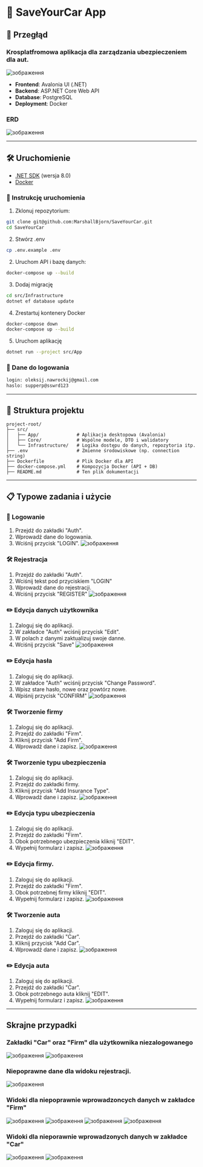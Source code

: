 # 🚗 SaveYourCar App

## 📄 Przegłąd
### Krosplatfromowa aplikacja dla zarządzania ubezpieczeniem dla aut.
![зображення](https://github.com/user-attachments/assets/3e04bf60-237f-4bc6-9a90-5c23799681c7)
- **Frontend**: Avalonia UI (.NET)
- **Backend**: ASP.NET Core Web API
- **Database**: PostgreSQL
- **Deployment**: Docker

### ERD
![зображення](https://github.com/user-attachments/assets/171458d3-1b55-4538-b1f0-0cf19dc6c89a)

---
## 🛠️ Uruchomienie

- [.NET SDK](https://dotnet.microsoft.com/download) (wersja 8.0)
- [Docker](https://www.docker.com/products/docker-desktop)

### 🚀 Instrukcję uruchomienia

1. Zklonuj repozytorium:
```bash
git clone git@github.com:MarshallBjorn/SaveYourCar.git
cd SaveYourCar
```

2. Stwórz .env
```bash
cp .env.example .env
```

2. Uruchom API i bazę danych:
```bash
docker-compose up --build
```

3. Dodaj migrację
```bash
cd src/Infrastructure
dotnet ef database update
```

4. Zrestartuj kontenery Docker
```bash
docker-compose down
docker-compose up --build
```

5. Uruchom aplikację
```bash
dotnet run --project src/App
```

### 🔐 Dane do logowania
```bash
login: oleksij.nawrockij@gmail.com
haslo: supperp@sswrd123
```
---
## 🧱 Struktura projektu
```
project-root/
├── src/
│   ├── App/              # Aplikacja desktopowa (Avalonia)
│   ├── Core/             # Wspólne modele, DTO i walidatory
│   └── Infrastructure/   # Logika dostępu do danych, repozytoria itp.
├── .env                  # Zmienne środowiskowe (np. connection string)
├── Dockerfile            # Plik Docker dla API
├── docker-compose.yml    # Kompozycja Docker (API + DB)
├── README.md             # Ten plik dokumentacji
```
---
## 📋 Typowe zadania i użycie

### 🔐 Logowanie
1. Przejdź do zakładki "Auth".
2. Wprowadź dane do logowania.
3. Wciśnij przycisk "LOGIN".
![зображення](https://github.com/user-attachments/assets/c69411f9-93bb-41e4-ab76-507ded56e98a)

### 🛠️ Rejestracja
1. Przejdź do zakładki "Auth".
2. Wciśnij tekst pod przyciskiem "LOGIN"
3. Wprowadź dane do rejestracji.
4. Wciśnij przycisk "REGISTER"
![зображення](https://github.com/user-attachments/assets/852cb5b4-e680-44a4-bab6-a8bd52c41a2e)

### ✏️ Edycja danych użytkownika
1. Zaloguj się do aplikacji.
2. W zakładce "Auth" wciśnij przycisk "Edit".
3. W polach z danymi zaktualizuj swoje danne.
4. Wciśnij przycisk "Save"
![зображення](https://github.com/user-attachments/assets/bf0525a1-a1f4-4d9a-9a29-de930d37bebc)

### ✏️ Edycja hasła
1. Zaloguj się do aplikacji.
2. W zakładce "Auth" wciśnij przycisk "Change Password".
3. Wpisz stare hasło, nowe oraz powtórz nowe.
4. Wpiśnij przycisk "CONFIRM"
![зображення](https://github.com/user-attachments/assets/f7c614de-5e78-4164-a5fa-3f428c3f0af3)

### 🛠️ Tworzenie firmy
1. Zaloguj się do aplikacji.
2. Przejdź do zakładki "Firm".
3. Kliknij przycisk "Add Firm".
4. Wprowadź dane i zapisz.
![зображення](https://github.com/user-attachments/assets/5b52df13-f900-4f0a-9954-30c526419288)

### 🛠️ Tworzenie typu ubezpieczenia
1. Zaloguj się do aplikacji.
2. Przejdź do zakładki firmy.
3. Kliknij przycisk "Add Insurance Type".
4. Wprowadź dane i zapisz.
![зображення](https://github.com/user-attachments/assets/7a1a576d-5231-4b72-80ec-0156467e1b0c)

### ✏️ Edycja typu ubezpieczenia
1. Zaloguj się do aplikacji.
2. Przejdź do zakładki "Firm".
3. Obok potrzebnego ubezpieczenia kliknij "EDIT".
4. Wypełnij formularz i zapisz.
![зображення](https://github.com/user-attachments/assets/ab495ec2-ad8e-4621-95a6-9065fd5d96b4)

### ✏️ Edycja firmy.
1. Zaloguj się do aplikacji.
2. Przejdź do zakładki "Firm".
3. Obok potrzebnej firmy kliknij "EDIT".
4. Wypełnij formularz i zapisz.
![зображення](https://github.com/user-attachments/assets/5efdb915-e004-40c1-a2bf-500cd3b8cd01)

### 🛠️ Tworzenie auta
1. Zaloguj się do aplikacji.
2. Przejdź do zakładki "Car".
3. Kliknij przycisk "Add Car".
4. Wprowadź dane i zapisz.
![зображення](https://github.com/user-attachments/assets/8854d210-2ed0-493b-98a1-df63724865c7)

### ✏️ Edycja auta
1. Zaloguj się do aplikacji.
2. Przejdź do zakładki "Car".
3. Obok potrzebnego auta kliknij "EDIT".
4. Wypełnij formularz i zapisz.
![зображення](https://github.com/user-attachments/assets/95d8c814-b820-45ed-a575-bfd4222b8a35)
---
## Skrajne przypadki

### Zakładki "Car" oraz "Firm" dla użytkownika niezalogowanego
![зображення](https://github.com/user-attachments/assets/79b03dea-6efb-41b5-a72d-6264ff28fb7c)
![зображення](https://github.com/user-attachments/assets/e677f3fe-fbca-4442-9e6b-5b71426fe57a)

### Niepoprawne dane dla widoku rejestracji.
![зображення](https://github.com/user-attachments/assets/18d82b1f-757f-4c2f-bb4f-72a716deea27)

### Widoki dla niepoprawnie wprowadzoncych danych w zakładce "Firm"
![зображення](https://github.com/user-attachments/assets/9d8069ec-e277-4bd8-acf4-5e6154a21ec9)
![зображення](https://github.com/user-attachments/assets/254d9ffe-b281-413e-9b79-0847cefc585e)
![зображення](https://github.com/user-attachments/assets/717feb27-46a4-4357-aeba-82edaf69fa71)
![зображення](https://github.com/user-attachments/assets/5ff35e5e-ac1a-49a8-b0c1-d47d1ebce82c)

### Widoki dla nieporawnie wprowadzonych danych w zakładce "Car"
![зображення](https://github.com/user-attachments/assets/41f3ddc3-07ea-45e6-815e-2743cf5fa724)
![зображення](https://github.com/user-attachments/assets/fba4f6eb-d24f-41b3-89dc-5fe03359b0a1)






